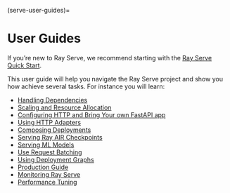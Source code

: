 (serve-user-guides)=
# User Guides

If you’re new to Ray Serve, we recommend starting with the [Ray Serve Quick Start](getting_started).

This user guide will help you navigate the Ray Serve project and show you how achieve several tasks.  For instance
you will learn:

- [Handling Dependencies](handling-dependencies)
- [Scaling and Resource Allocation](scaling-and-resource-allocation)
- [Configuring HTTP and Bring Your own FastAPI app](http-guide)
- [Using HTTP Adapters](http-guide)
- [Composing Deployments](handle-guide)
- [Serving Ray AIR Checkpoints](ray-air-serve-guide)
- [Serving ML Models](ml-models)
- [Use Request Batching](batching-guide)
- [Using Deployment Graphs](serve-model-composition-deployment-graph)
- [Production Guide](serve-in-production)
- [Monitoring Ray Serve](serve-monitoring)
- [Performance Tuning](performance)
